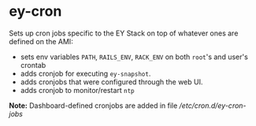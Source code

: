 ey-cron
========

Sets up cron jobs specific to the EY Stack on top of whatever ones are defined on the AMI:

 - sets env variables `PATH`, `RAILS_ENV`, `RACK_ENV` on both `root`'s and user's crontab
 - adds cronjob for executing `ey-snapshot`.
 - adds cronjobs that were configured through the web UI.
 - adds cronjob to monitor/restart `ntp`
 
 
**Note:** Dashboard-defined cronjobs are added in file _/etc/cron.d/ey-cron-jobs_
